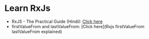 # Learn RxJs

- RxJS - The Practical Guide (Hindi): [Click here](https://www.youtube.com/playlist?list=PLqLR2H326bY6FofFwSTNq7nyrL_Y6fZAM)
- firstValueFrom and lastValueFrom: [Click here](Rxjs firstValueFrom lastValueFrom explained)
